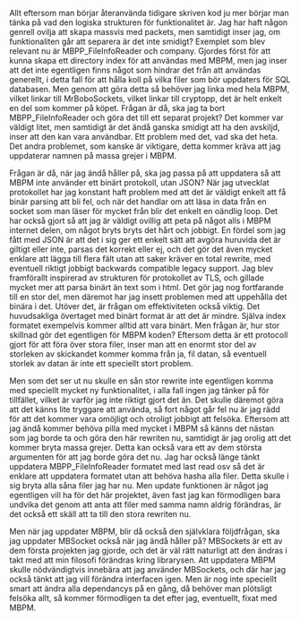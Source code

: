 Allt eftersom man börjar återanvända tidigare skriven kod ju mer börjar man tänka på vad den logiska strukturen för funktionalitet är. Jag har haft någon genrell ovilja att skapa massvis med 
packets, men samtidigt inser jag, om funktionaliten går att separera är det inte smidigt? Exemplet som blev relevant nu är MBPP_FileInfoReader och company. Gjordes först för att kunna skapa ett 
directory index för att användas med MBPM, men jag inser att det inte egentligen finns något som hindrar det från att användas generellt, i detta fall för att hålla koll på vilka filer som bör 
uppdaters för SQL databasen. Men genom att göra detta så behöver jag linka med hela MBPM, vilket linkar till MrBoboSockets, vilket linkar till cryptopp, det är helt enkelt en del som kommer på köpet.
Frågan är då, ska jag ta bort MBPP_FileInfoReader och göra det till ett separat projekt? Det kommer var väldigt litet, men samtidigt är det ändå ganska smidigt att ha den avskiljd, inser att den 
kan vara användbar. Ett problem med det, vad ska det heta. Det andra problemet, som kanske är viktigare, detta kommer kräva att jag uppdaterar namnen på massa grejer i MBPM.

Frågan är då, när jag ändå håller på, ska jag passa på att uppdatera så att MBPM inte använder ett binärt protokoll, utan JSON? När jag utvecklat protokollet har jag konstant haft problem med
att det är väldigt enkelt att få binär parsing att bli fel, och när det handlar om att läsa in data från en socket som man läser för mycket från blir det enkelt en oändlig loop. Det har också
gjort så att jag är väldigt ovillig att peta på något alls i MBPM internet delen, om något bryts bryts det hårt och jobbigt. En fördel som jag fått med JSON är att det i sig ger ett enkelt sätt
att avgöra huruvida det är giltigt eller inte, parsas det korrekt eller ej, och det gör det även mycket enklare att lägga till flera fält utan att saker kräver en total rewrite, med eventuell 
riktigt jobbigt backwards compatible legacy support. Jag blev framförallt inspirerad av strukturen för protokollet av TLS, och gillade mycket mer att parsa binärt än text som i html. Det gör jag 
nog fortfarande till en stor del, men däremot har jag insett problemen med att uppehålla det binära i det. Utöver det, är frågan om effektiviteten också viktig. Det huvudsakliga övertaget med 
binärt format är att det är mindre. Själva index formatet exempelvis kommer alltid att vara binärt. Men frågan är, hur stor skillnad gör det egentligen för MBPM koden? Eftersom detta är ett protocoll
gjort för att föra över stora filer, inser man att en enormt stor del av storleken av skickandet kommer komma från ja, fil datan, så eventuell storlek av datan är inte ett speciellt stort problem.

Men som det ser ut nu skulle en sån stor rewrite inte egentligen komma med speciellt mycket ny funktionalitet, i alla fall ingen jag tänker på för tillfället, vilket är varför jag inte 
riktigt gjort det än. Det skulle däremot göra att det känns lite tryggare att använda, så fort något går fel nu är jag rädd för att det kommer vara omöjligt och otroligt jobbigt att felsöka. 
Eftersom att jag ändå kommer behöva pilla med mycket i MBPM så känns det nästan som jag borde ta och göra den här rewriten nu, samtidigt är jag orolig att det kommer bryta massa grejer. Detta 
kan också vara ett av dem största argumenten för att jag borde göra det nu. Jag har också länge tänkt uppdatera MBPP_FileInfoReader formatet med last read osv så det är enklare att uppdatera formatet
utan att behöva hasha alla filer. Detta skulle i sig bryta alla såna filer jag har nu. Men update funktionen är något jag egentligen vill ha för det här projektet, även fast jag kan förmodligen bara
undvika det genom att anta att filer med samma namn aldrig förändras, är det också ett skäll att ta till den stora rewriten nu. 

Men när jag uppdater MBPM, blir då också den självklara följdfrågan, ska jag uppdater MBSocket också när jag ändå håller på? 
MBSockets är ett av dem första projekten jag gjorde, och det är väl rätt naturligt att den ändras i takt med att min filosofi förändras kring librarysen. Att uppdatera MBPM skulle nödvändigtvis innebära
att jag använder MBSockets, och där har jag också tänkt att jag vill förändra interfacen igen. Men är nog inte speciellt smart att ändra alla dependancys på en gång, då behöver man plötsligt felsöka allt,
så kommer förmodligen ta det efter jag, eventuellt, fixat med MBPM.